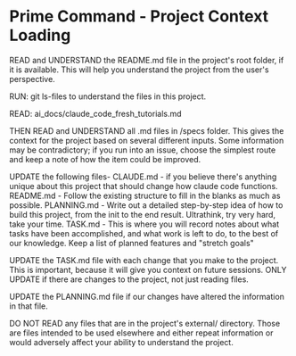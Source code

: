 # Prime Command - Project Context Loading

READ and UNDERSTAND the README.md file in the project's root folder, if it is available. This will help you understand the project from the user's perspective.

RUN: git ls-files to understand the files in this project.

READ: ai_docs/claude_code_fresh_tutorials.md

THEN READ and UNDERSTAND all .md files in /specs folder. This gives the context for the project based on several different inputs. Some information may be contradictory; if you run into an issue, choose the simplest route and keep a note of how the item could be improved.

UPDATE the following files-
CLAUDE.md - if you believe there's anything unique about this project that should change how claude code functions.
README.md - Follow the existing structure to fill in the blanks as much as possible.
PLANNING.md - Write out a detailed step-by-step idea of how to build this project, from the init to the end result. Ultrathink, try very hard, take your time.
TASK.md - This is where you will record notes about what tasks have been accomplished, and what work is left to do, to the best of our knowledge. Keep a list of planned features and "stretch goals"

UPDATE the TASK.md file with each change that you make to the project. This is important, because it will give you context on future sessions. ONLY UPDATE if there are changes to the project, not just reading files.

UPDATE the PLANNING.md file if our changes have altered the information in that file.

DO NOT READ any files that are in the project's external/ directory. Those are files intended to be used elsewhere and either repeat information or would adversely affect your ability to understand the project.